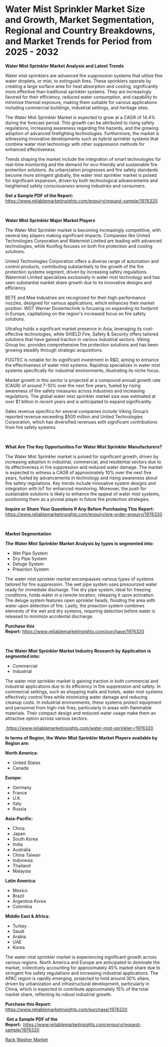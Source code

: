 <p><h1>Water Mist Sprinkler Market Size and Growth, Market Segmentation, Regional and Country Breakdowns, and Market Trends for Period from 2025 -  2032</h1></p><p><strong>Water Mist Sprinkler Market Analysis and Latest Trends</strong></p>
<p><p>Water mist sprinklers are advanced fire suppression systems that utilize fine water droplets, or mist, to extinguish fires. These sprinklers operate by creating a large surface area for heat absorption and cooling, significantly more effective than traditional sprinkler systems. They are increasingly favored for their efficiency, reduced water consumption, and capability to minimize thermal exposure, making them suitable for various applications including commercial buildings, industrial settings, and heritage sites.</p><p>The Water Mist Sprinkler Market is expected to grow at a CAGR of 14.4% during the forecast period. This growth can be attributed to rising safety regulations, increasing awareness regarding fire hazards, and the growing adoption of advanced firefighting technologies. Furthermore, the market is witnessing innovative developments such as hybrid sprinkler systems that combine water mist technology with other suppression methods for enhanced effectiveness.</p><p>Trends shaping the market include the integration of smart technologies for real-time monitoring and the demand for eco-friendly and sustainable fire protection solutions. As urbanization progresses and fire safety standards become more stringent globally, the water mist sprinkler market is poised for significant expansion, driven by both technological advancements and heightened safety consciousness among industries and consumers.</p></p>
<p><strong>Get a Sample PDF of the Report:&nbsp;</strong> <a href="https://www.reliablemarketinsights.com/enquiry/request-sample/1976320?utm_campaign=2311&utm_medium=2&utm_source=Github&utm_content=ia&utm_term=20022025&utm_id=water-mist-sprinkler">https://www.reliablemarketinsights.com/enquiry/request-sample/1976320</a></p>
<p>&nbsp;</p>
<p><strong>Water Mist Sprinkler Major Market Players</strong></p>
<p><p>The Water Mist Sprinkler market is becoming increasingly competitive, with several key players making significant impacts. Companies like United Technologies Corporation and Watermist Limited are leading with advanced technologies, while Koolfog focuses on both fire protection and cooling solutions. </p><p>United Technologies Corporation offers a diverse range of automation and control products, contributing substantially to the growth of the fire protection systems segment, driven by increasing safety regulations. Watermist Limited specializes exclusively in water mist technology and has seen substantial market share growth due to its innovative designs and efficiency.</p><p>BETE and Mee Industries are recognized for their high-performance nozzles, designed for various applications, which enhances their market position. WDT Werner Dosiertechnik is focusing on expanding its footprint in Europe, capitalizing on the region's increased focus on fire safety solutions.</p><p>Ultrafog holds a significant market presence in Asia, leveraging its cost-effective technologies, while SHIELD Fire, Safety & Security offers tailored solutions that have gained traction in various industrial sectors. Viking Group Inc. provides comprehensive fire protection solutions and has been growing steadily through strategic acquisitions.</p><p>FOGTEC is notable for its significant investment in R&D, aiming to enhance the effectiveness of water mist systems. Rapidrop specializes in water mist systems specifically for industrial environments, illustrating its niche focus. </p><p>Market growth in this sector is projected at a compound annual growth rate (CAGR) of around 7-10% over the next five years, fueled by rising awareness of fire safety measures across industries and increasing regulations. The global water mist sprinkler market size was estimated at over $1 billion in recent years and is anticipated to expand significantly. </p><p>Sales revenue specifics for several companies include Viking Group’s reported revenue exceeding $500 million and United Technologies Corporation, which has diversified revenues with significant contributions from fire safety systems.</p></p>
<p>&nbsp;</p>
<p><strong>What Are The Key Opportunities For Water Mist Sprinkler Manufacturers?</strong></p>
<p><p>The Water Mist Sprinkler market is poised for significant growth, driven by increasing adoption in industrial, commercial, and residential sectors due to its effectiveness in fire suppression and reduced water damage. The market is expected to witness a CAGR of approximately 10% over the next five years, fueled by advancements in technology and rising awareness about fire safety regulations. Key trends include innovative system designs and integration with IoT for enhanced monitoring. Moreover, the push for sustainable solutions is likely to enhance the appeal of water mist systems, positioning them as a pivotal player in future fire protection strategies.</p></p>
<p><strong>Inquire or Share Your Questions If Any Before Purchasing This Report:</strong> <a href="https://www.reliablemarketinsights.com/enquiry/pre-order-enquiry/1976320?utm_campaign=2311&utm_medium=2&utm_source=Github&utm_content=ia&utm_term=20022025&utm_id=water-mist-sprinkler">https://www.reliablemarketinsights.com/enquiry/pre-order-enquiry/1976320</a></p>
<p>&nbsp;</p>
<p><strong>Market Segmentation</strong></p>
<p><strong>The Water Mist Sprinkler Market Analysis by types is segmented into:</strong></p>
<p><ul><li>Wet Pipe System</li><li>Dry Pipe System</li><li>Deluge System</li><li>Preaction System</li></ul></p>
<p><p>The water mist sprinkler market encompasses various types of systems tailored for fire suppression. The wet pipe system uses pressurized water ready for immediate discharge. The dry pipe system, ideal for freezing conditions, holds water in a remote location, releasing it upon activation. The deluge system features open sprinkler heads, flooding the area with water upon detection of fire. Lastly, the preaction system combines elements of the wet and dry systems, requiring detection before water is released to minimize accidental discharge.</p></p>
<p><strong>Purchase this Report:&nbsp;</strong><a href="https://www.reliablemarketinsights.com/purchase/1976320?utm_campaign=2311&utm_medium=2&utm_source=Github&utm_content=ia&utm_term=20022025&utm_id=water-mist-sprinkler">https://www.reliablemarketinsights.com/purchase/1976320</a></p>
<p>&nbsp;</p>
<p><strong>The Water Mist Sprinkler Market Industry Research by Application is segmented into:</strong></p>
<p><ul><li>Commercial</li><li>Industrial</li></ul></p>
<p><p>The water mist sprinkler market is gaining traction in both commercial and industrial applications due to its efficiency in fire suppression and safety. In commercial settings, such as shopping malls and hotels, water mist systems effectively control fires while minimizing water damage and reducing cleanup costs. In industrial environments, these systems protect equipment and personnel from high-risk fires, particularly in areas with flammable materials. Their compact design and reduced water usage make them an attractive option across various sectors.</p></p>
<p><a href="https://www.reliablemarketinsights.com/water-mist-sprinkler-r1976320?utm_campaign=2311&utm_medium=2&utm_source=Github&utm_content=ia&utm_term=20022025&utm_id=water-mist-sprinkler">&nbsp;https://www.reliablemarketinsights.com/water-mist-sprinkler-r1976320</a></p>
<p><strong>In terms of Region, the Water Mist Sprinkler Market Players available by Region are:</strong></p>
<p>
    <p> <strong> North America: </strong>
        <ul>
            <li>United States</li>
            <li>Canada</li>
        </ul>
        </p> 
    <p> <strong> Europe: </strong>
        <ul>
            <li>Germany</li>
            <li>France</li>
            <li>U.K.</li>
            <li>Italy</li>
            <li>Russia</li>
        </ul>
        </p> 
    <p> <strong> Asia-Pacific: </strong>
        <ul>
            <li>China</li>
            <li>Japan</li>
            <li>South Korea</li>
            <li>India</li>
            <li>Australia</li>
            <li>China Taiwan</li>
            <li>Indonesia</li>
            <li>Thailand</li>
            <li>Malaysia</li>
        </ul>
        </p> 
    <p> <strong> Latin America: </strong>
        <ul>
            <li>Mexico</li>
            <li>Brazil</li>
            <li>Argentina Korea</li>
            <li>Colombia</li>
        </ul>
        </p> 
    <p> <strong> Middle East & Africa: </strong>
        <ul>
            <li>Turkey</li>
            <li>Saudi</li>
            <li>Arabia</li>
            <li>UAE</li>
            <li>Korea</li>
        </ul>
    </p>
    </p>
<p><p>The water mist sprinkler market is experiencing significant growth across various regions. North America and Europe are anticipated to dominate the market, collectively accounting for approximately 45% market share due to stringent fire safety regulations and increasing industrial applications. The APAC region is rapidly emerging, projected to hold around 30% share, driven by urbanization and infrastructural development, particularly in China, which is expected to contribute approximately 15% of the total market share, reflecting its robust industrial growth.</p></p>
<p><strong>Purchase this Report: </strong><a href="https://www.reliablemarketinsights.com/purchase/1976320?utm_campaign=2311&utm_medium=2&utm_source=Github&utm_content=ia&utm_term=20022025&utm_id=water-mist-sprinkler">https://www.reliablemarketinsights.com/purchase/1976320</a></p>
<p>&nbsp;<strong>Get a Sample PDF of the Report:&nbsp;&nbsp;</strong><a href="https://www.reliablemarketinsights.com/enquiry/request-sample/1976320?utm_campaign=2311&utm_medium=2&utm_source=Github&utm_content=ia&utm_term=20022025&utm_id=water-mist-sprinkler">https://www.reliablemarketinsights.com/enquiry/request-sample/1976320</a></p>
<p><strong></strong></p>
<p><p><a href="https://github.com/suleimannichelle7/Market-Research-Report-List-1/blob/main/rack-washer-market.md?utm_campaign=2311&utm_medium=2&utm_source=Github&utm_content=ia&utm_term=20022025&utm_id=water-mist-sprinkler">Rack Washer Market</a></p></p>